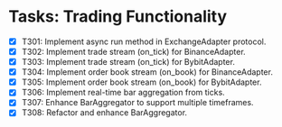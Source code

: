 # Tasks: Trading Functionality

- [x] T301: Implement async run method in ExchangeAdapter protocol.
- [x] T302: Implement trade stream (on_tick) for BinanceAdapter.
- [x] T303: Implement trade stream (on_tick) for BybitAdapter.
- [x] T304: Implement order book stream (on_book) for BinanceAdapter.
- [x] T305: Implement order book stream (on_book) for BybitAdapter.
- [x] T306: Implement real-time bar aggregation from ticks.
- [x] T307: Enhance BarAggregator to support multiple timeframes.
- [x] T308: Refactor and enhance BarAggregator.